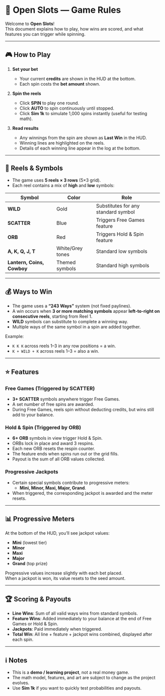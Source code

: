# 🎰 Open Slots — Game Rules

Welcome to **Open Slots**!  
This document explains how to play, how wins are scored, and what features you can trigger while spinning.

---

## 🎮 How to Play

1. **Set your bet**  
   - Your current **credits** are shown in the HUD at the bottom.  
   - Each spin costs the **bet amount** shown.

2. **Spin the reels**  
   - Click **SPIN** to play one round.  
   - Click **AUTO** to spin continuously until stopped.  
   - Click **Sim 1k** to simulate 1,000 spins instantly (useful for testing math).

3. **Read results**  
   - Any winnings from the spin are shown as **Last Win** in the HUD.  
   - Winning lines are highlighted on the reels.  
   - Details of each winning line appear in the log at the bottom.

---

## 🎲 Reels & Symbols

- The game uses **5 reels × 3 rows** (5×3 grid).
- Each reel contains a mix of **high** and **low** symbols:

| Symbol   | Color     | Role |
|----------|-----------|------|
| **WILD** | Gold      | Substitutes for any standard symbol |
| **SCATTER** | Blue   | Triggers Free Games feature |
| **ORB**  | Red       | Triggers Hold & Spin feature |
| **A, K, Q, J, T** | White/Grey tones | Standard low symbols |
| **Lantern, Coins, Cowboy** | Themed symbols | Standard high symbols |

---

## 💰 Ways to Win

- The game uses a **“243 Ways”** system (not fixed paylines).  
- A win occurs when **3 or more matching symbols** appear **left-to-right on consecutive reels**, starting from Reel 1.  
- **WILD** symbols can substitute to complete a winning way.  
- Multiple ways of the same symbol in a spin are added together.

Example:  
- `K K K` across reels 1–3 in any row positions = a win.  
- `K + WILD + K` across reels 1–3 = also a win.

---

## ⭐ Features

### Free Games (Triggered by SCATTER)
- **3+ SCATTER** symbols anywhere trigger Free Games.  
- A set number of free spins are awarded.  
- During Free Games, reels spin without deducting credits, but wins still add to your balance.

### Hold & Spin (Triggered by ORB)
- **6+ ORB** symbols in view trigger Hold & Spin.  
- ORBs lock in place and award 3 respins.  
- Each new ORB resets the respin counter.  
- The feature ends when spins run out or the grid fills.  
- Payout is the sum of all ORB values collected.

### Progressive Jackpots
- Certain special symbols contribute to progressive meters:  
  - **Mini, Minor, Maxi, Major, Grand**.  
- When triggered, the corresponding jackpot is awarded and the meter resets.

---

## 📊 Progressive Meters

At the bottom of the HUD, you’ll see jackpot values:
- **Mini** (lowest tier)
- **Minor**
- **Maxi**
- **Major**
- **Grand** (top prize)

Progressive values increase slightly with each bet placed.  
When a jackpot is won, its value resets to the seed amount.

---

## 🏆 Scoring & Payouts

- **Line Wins**: Sum of all valid ways wins from standard symbols.  
- **Feature Wins**: Added immediately to your balance at the end of Free Games or Hold & Spin.  
- **Jackpots**: Paid immediately when triggered.  
- **Total Win**: All line + feature + jackpot wins combined, displayed after each spin.

---

## ℹ️ Notes

- This is a **demo / learning project**, not a real money game.  
- The math model, features, and art are subject to change as the project evolves.  
- Use **Sim 1k** if you want to quickly test probabilities and payouts.
